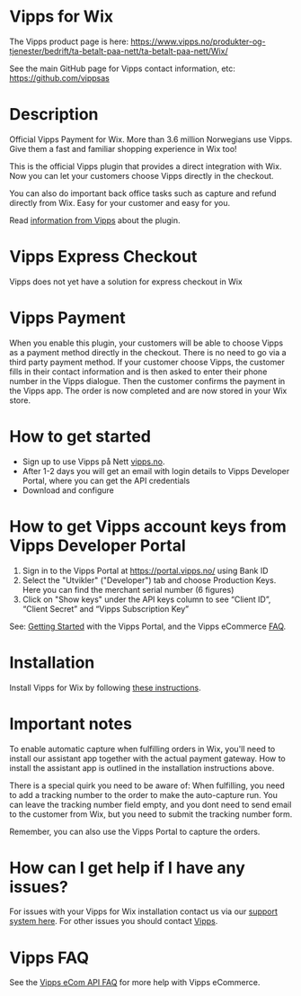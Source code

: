 # Vipps for Wix

The Vipps product page is here: https://www.vipps.no/produkter-og-tjenester/bedrift/ta-betalt-paa-nett/ta-betalt-paa-nett/Wix/

See the main GitHub page for Vipps contact information, etc: https://github.com/vippsas 

# Description

Official Vipps Payment for Wix. More than 3.6 million Norwegians use Vipps. Give them a fast and familiar shopping experience in Wix too!

This is the official Vipps plugin that provides a direct integration with Wix. Now you can let your customers choose Vipps directly in the checkout.

You can also do important back office tasks such as capture and refund directly from Wix. Easy for your customer and easy for you.

Read [information from Vipps](https://www.vipps.no/produkter-og-tjenester/bedrift/ta-betalt-paa-nett/ta-betalt-paa-nett/Wix/) about the plugin.

# Vipps Express Checkout
Vipps does not yet have a solution for express checkout in Wix

# Vipps Payment
When you enable this plugin, your customers will be able to choose Vipps as a payment method directly in the checkout. There is no need to go via a third party payment method. If your customer choose Vipps, the customer fills in their contact information and is then asked to enter their phone number in the Vipps dialogue. Then the customer confirms the payment in the Vipps app. The order is now completed and are now stored in your Wix store.

# How to get started
- Sign up to use Vipps på Nett [vipps.no](https://portal.vipps.no/login).
- After 1-2 days you will get an email with login details to Vipps Developer Portal, where you can get the API credentials
- Download and configure

# How to get Vipps account keys from Vipps Developer Portal
1. Sign in to the Vipps Portal at https://portal.vipps.no/ using Bank ID
2. Select the "Utvikler" ("Developer") tab and choose Production Keys. Here you can find the merchant serial number (6 figures)
3. Click on "Show keys" under the API keys column to see “Client ID”, “Client Secret” and “Vipps Subscription Key”

See: [Getting Started](https://github.com/vippsas/vipps-developers/blob/master/vipps-developer-portal-getting-started.md) with the Vipps Portal, and the Vipps eCommerce [FAQ](https://github.com/vippsas/vipps-ecom-api/blob/master/vipps-ecom-api-faq.md).

# Installation
Install Vipps for Wix by following [these instructions](https://crude.no/vipps-for-wix/).

# Important notes
To enable automatic capture when fulfilling orders in Wix, you'll need to install our assistant app together with the actual payment gateway. How to install the assistant app is outlined in the installation instructions above.

There is a special quirk you need to be aware of: When fulfilling, you need to add a tracking number to the order to make the auto-capture run. You can leave the tracking number field empty, and you dont need to send email to the customer from Wix, but you need to submit the tracking number form.

Remember, you can also use the Vipps Portal to capture the orders.

# How can I get help if I have any issues?
For issues with your Vipps for Wix installation contact us via our [support system here](https://crude.no/vipps-wix-support/). For other issues you should contact [Vipps](https://github.com/vippsas/vipps-developers/blob/master/contact.md).

# Vipps FAQ
See the [Vipps eCom API FAQ](https://github.com/vippsas/vipps-ecom-api/blob/master/vipps-ecom-api-faq.md) for more help with Vipps eCommerce.
